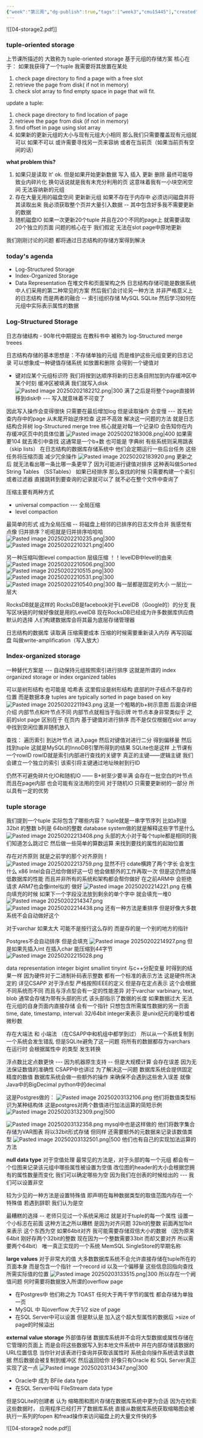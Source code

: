 ```yaml
---
{"week":"第三周","dg-publish":true,"tags":["week3","cmu15445"],"created":"2025-02-02T17:17:37.809+08:00","updated":"2025-04-19T09:54:30.760+08:00","permalink":"/DataBase Systems/CMU 15-445：Database Systems/Lecture 04 Database Storage Part 2/","dgPassFrontmatter":true,"noteIcon":""}
---
```



![[04-storage2.pdf]]

### tuple-oriented storage 
上节课所描述的   大致称为 tuple-oriented storage 基于元组的存储方案
核心在于：
如果我获得了一个tuple  我需要将其放置在某处
1. check page directory to find a page with a free slot
2. retrieve the page from disk( if not in memory)
3. check slot array to find empty space in page that will fit.

update a tuple:
1. check page directory to find location of page
2. retrieve the page from disk (if not in memory)
3. find offset in page using slot array
4. 如果新的更新元组的大小与现有元组大小相同 那么我们只需要覆盖现有元组就可以
   如果不可以  或许需要寻找另一页来容纳 或者在当前页（如果当前页有空间的话）

**what problem this?**
1. 如果只是读取 It' ok.  但是如果开始更新数据  写入 插入 更新 删除  最终可能导致业内碎片化 换句话说就是我有未充分利用的页 这意味着我有一小块空闲空间 无法容纳新的元组
2. 存在大量无用的磁盘空间
	更新新元组  如果不存在于内存中 必须访问磁盘并将其读取出来
	我必须获取整个页并大量引入数据  --  其中包含好多我不需要更新的数据
3. 随机磁盘IO
	如果一次更新20个tuple  并且在20个不同的page上 就需要读取20个独立的页面
问题的核心在于  我们假定 无法在slot page中原地更新

我们刚刚讨论的问题 都将通过日志结构的存储方案得到解决

### today's agenda
- Log-Structured Storage
- Index-Organized Storage
- Data Representation
在堆文件和页面架构之外  日志结构存储可能是数据系统中人们采用的第二种常见的方案
然后我们会讨论另一种方法  并非严格意义上的日志结构 而是两者的融合  --  索引组织存储 MySQL SQLite
然后学习如何在元组中实际表示属性的数据

### Log-Structured Storage
日志存储结构 - 90年代中期提出  在教科书中 被称为 log-Structured merge treees

日志结构存储的基本思想是：不存储单独的元组 而是维护这些元组变更的日志记录
可以想象成一种键值存储系统   如放置和删除  会得到一个键值对
- 键对应某个元组标识符
我们将按到达顺序将新的日志条目附加到内存缓冲区中
某个时刻 缓冲区被填满  我们就写入disk
![Pasted image 20250202182212.png|300](/img/user/accessory/Pasted%20image%2020250202182212.png)
满了之后是将整个page直接转移到disk中  ---  写入就意味着不可变了

因此写入操作会变得很快  只需要在最后增加log
但是读取操作 会变慢 ---  首先检查内存中的page 从末尾开始逆序检查  这并不高效  解决这一问题的方法 就是日志结构合并树  log-Structured merge tree
核心就是对每一个记录ID  会告知你在内存缓冲区页中的具体位置
![Pasted image 20250202183008.png|400](/img/user/accessory/Pasted%20image%2020250202183008.png)
如果需要104 就去索引中查找  这通常是一个b+数  也可能是 字典树  有些系统则采用跳表（skip lists）
在日志结构的数据库存储系统中 他们会定期运行一些后台任务 这些任务将压缩页面 减少冗余操作
![Pasted image 20250202183920.png](/img/user/accessory/Pasted%20image%2020250202183920.png)
更新之后  就无法看出哪一条比哪一条更早了 因为可能进行键值对排序
这种表叫做Sorted String Tables （SSTables）
如果已经排序  那么查找的时候 只需要构建一个索引或者过滤器 直接跳转到要查询的记录就可以了  就不必在整个文件中查询了

压缩主要有两种方式
- universal compaction  --- 全局压缩
- level compaction

最简单的形式 成为全局压缩  --  将磁盘上相邻的已排序的日志文件合并
我感觉有点像 归并排序？呃呃就是归并排序哈哈哈
![Pasted image 20250202210235.png|300](/img/user/accessory/Pasted%20image%2020250202210235.png)
![Pasted image 20250202210321.png|400](/img/user/accessory/Pasted%20image%2020250202210321.png)

另一种压缩叫做level compaction  层级压缩
！！levelDB中level的由来
![Pasted image 20250202210506.png|300](/img/user/accessory/Pasted%20image%2020250202210506.png)
![Pasted image 20250202210515.png|300](/img/user/accessory/Pasted%20image%2020250202210515.png)
![Pasted image 20250202210531.png|300](/img/user/accessory/Pasted%20image%2020250202210531.png)
![Pasted image 20250202210540.png|300](/img/user/accessory/Pasted%20image%2020250202210540.png)
每一层都是固定的大小  一层比一层大

RocksDB就是这样的  RocksDB是facebook对于LevelDB（Google的）的分支
我写区块链的时候好像就是用的LevelDB
现在RocksDB已经成为许多数据库供应商默认的选择  人们构建数据库会将其最为底层存储管理器

日志结构的数据库  读取满  压缩需要成本  压缩的时候需要重新读入内存 再写回磁盘 叫做write-amplification（写入放大）

### Index-organized storage
 一种替代方案是 --- 自动保持元组按照索引进行排序
 这就是所谓的 index organized storage or index organized tables

可以是树形结构 也可能是 哈希表 这里假设是树形结构
底部的叶子结点不是存的位置  而是数据本身
tuples are typically sorted in page based on key
![Pasted image 20250202211943.png](/img/user/accessory/Pasted%20image%2020250202211943.png)
这是一个粗略的b+树示意图  后面会详细介绍  内部节点和叶节点不同  内部节点就相当于指示牌
叶节点本身非常类似于 之前的slot page
区别在于 在页内   基于键值对进行排序  而不是仅仅根据在slot array中找到空闲位置并随机放入

查找： 遍历索引 到达叶节点  进入page 然后对键值对进行二分 得到偏移量 然后找到tuple
这就是MySQL的InnoDB引擎所得到的结果
SQLite也是这样 上节课有一个rowID    rowID就是索引内部进行查找的关键字  真正的主键——逻辑主键 我们会建立一个独立的索引  该索引将主键通过地址映射到行ID

仍然不可避免碎片化IO和随机IO —— B+树至少要半满 会存在一批空白的叶节点  而且在page内部 也会可能有没法用的空间
对于随机IO  只需要更新树的一部分 所以具有一定的优势

### tuple storage
我们提到一个tuple 实际包含了哪些内容？
tuple就是一串字节序列  比如a列是32bit 的整数  b列是 64bit的整数
database system做的就是解释这些字节是什么
![Pasted image 20250202213408.png](/img/user/accessory/Pasted%20image%2020250202213408.png)
头部的大小对于每个tuple都是相同的我们知道怎么跳过它
然后做一些简单的算数运算 来找到要找的属性的起始位置

存在对齐原则  就是之前学的那个对齐原则！
![Pasted image 20250202213759.png](/img/user/accessory/Pasted%20image%2020250202213759.png)
显然不行
cdate横跨了两个字长  会发生什么
x86 Intel会自己给你做好这一切  他会做额外的工作再取一次  但是这仍然会降低数据库的性能
而且并非所有的系统和架构都会帮你做好
在之前ARM中 会拒绝请求  ARM7也会像intel似的 做好
![Pasted image 20250202214221.png](/img/user/accessory/Pasted%20image%2020250202214221.png)
在横向填充的时候 如果下一个字段没法放到剩余的单个字中  就会填充一堆0
![Pasted image 20250202214347.png](/img/user/accessory/Pasted%20image%2020250202214347.png)
![Pasted image 20250202214438.png](/img/user/accessory/Pasted%20image%2020250202214438.png)
还有一种方法是重排序  但是好像大多数系统不会自动做好这个

对于varchar  如果太大  可能不是按行这么存的  而是存的是一个别的地方的指针 

Postgres不会自动排序 但是会填充
![Pasted image 20250202214927.png](/img/user/accessory/Pasted%20image%2020250202214927.png)
但是如果先插入int 在插入char  能压缩到44字节
![Pasted image 20250202215028.png](/img/user/accessory/Pasted%20image%2020250202215028.png)

data representation
integer  bigint smallint tinyint   与c++分配变量 时得到的结果一样
因为硬件对于二进制补码表示整数  都有一个标准的表示方法  这是硬件所决定的   详见CSAPP
对于浮点型  严格按照IEEE的定义
但是存在定点表示  这个会根据不同系统而不同   而且与浮点型会有一定的性能差异
对于varchar varbinary, text, blob 通常会存储为带有头部的形式  该头部指示了数据的长度
如果数据过大 无法在元组的自身页面内直接存储  会有一个指针 只想包含所需属性数据的另一页面
time, date, timestamp, interval: 32/64bit integer来表示  是unix纪元的毫秒或者微秒数

存在大端法 和 小端法 （在CSAPP中和机组中都学到过） 所以从一个系统复制到一个系统会发生错乱  但是SQLite避免了这一问题   将所有的数据都存为varchars 在运行时 会根据属性中 的类型 发生转换

浮点数比定点数更快  ---  因为机器原生支持  -- 但是大规模计算 会存在误差 因为无法保证数值的准确性  CSAPP中也讲过
为了解决这一问题 数据库系统会提供固定精度的数值    数据库系统会做一些额外的操作 来确保不会遇到这些舍入误差  就像Java中的BigDecimal python中的decimal

这是Postgres做的：
![Pasted image 20250203132106.png](/img/user/accessory/Pasted%20image%2020250203132106.png)
他们将数值类型标识为某种结构体
这是postgres对两个数值进行加法运算的简短示例
![Pasted image 20250203132309.png|500](/img/user/accessory/Pasted%20image%2020250203132309.png)

![Pasted image 20250203132358.png](/img/user/accessory/Pasted%20image%2020250203132358.png)
mysql中也是这样做的   他们将数字集合存储为VAR图表  将以32bit形式存储  但同样  还需要额外的元数据来记录该数值类型
![Pasted image 20250203132501.png|500](/img/user/accessory/Pasted%20image%2020250203132501.png)
他们也有自己的实现加法运算的方法

**null data type**
对于空值处理  最常见的方法是，对于头部的每一个元组 都会有一个位图来记录该元组中哪些属性被设置为空值   改位图的header的大小会根据您拥有的属性数量而变化  我们可以确定哪些为空 因为我们在创表的时候给出的   ---  我们可以设置非空

较为少见的一种方法是设置特殊值  即声明在每种数据类型的取值范围内存在一个特殊值  若遇到辞职 我们认为是空

最糟糕的选择 --  老师只见过一个系统采用过  就是对于tuple的每一个属性  设置一个小标志在前面 这种方法之所以糟糕 是因为对齐问题   32bit的整数 前面再加1bit来表示 这个东西为空 如果64bit对齐 我可能需要存储双倍大小的数据 （因为原来64bit 刚好存两个32bit的整数  现在因为一个整数需要33bit  而却又要对齐 所以需要两个64bit）   唯一真正实现的一个系统 MemSQL  SingleStore的早期名称

**large values**
对于非常大的值   大多数数据库系统不会允许直接存储在tuple所在的页面本身  而是包含一个指针 一个record id 以及一个偏移量  这些信息回指向查找所需实际值的位置
![Pasted image 20250203133515.png|300](/img/user/accessory/Pasted%20image%2020250203133515.png)
所以存在一个阙值问题  何时需要将数据放入所谓的overflow page

- 在Postgres中 他们称之为 TOAST  任何大于两千字节的属性  都会存储为单独一页
- MySQL 中 叫overflow   大于1/2 size of page 
- 在SQL Server中可以设置   但是默认是 加入这个超大型属性的数据后 >size of page的时候溢出 

**external value storage**
外部值存储
数据库系统并不会将大型数据或属性存储在它管理的页面上  而是会将这些数据写入到本地文件系统中 并在内部存储该数据的URL位置信息  当你针对该表进行查询并获取该属性时 系统会向操作系统请求该数据  然后数据会被复制到缓冲区 然后返回给你
好像只有Oracle 和 SQL Server真正实现了这一点
![Pasted image 20250203134347.png|300](/img/user/accessory/Pasted%20image%2020250203134347.png)
- Oracle中 成为 BFile data type
- 在SQL Server中叫 FileStream data type

但是SQLite的创建者 认为 缩略图和图片存储在数据库系统中更为合适  因为在检索这些数据时，  应用程序已经打开了数据库系统   直接从数据库系统获取缩略图会被执行一系列的fopen 和fread操作来访问磁盘上的大量文件快的多

![[04-storage2 node.pdf]]